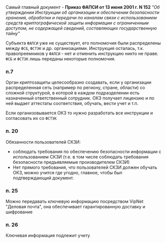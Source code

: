 
Самый главный документ - **Приказ ФАПСИ от 13 июня 2001 г. N 152** *"Об утверждении Инструкции об организации и обеспечении безопасности хранения, обработки и передачи по каналам связи с использованием средств криптографической защиты информации с ограниченным доступом, не содержащей сведений, составляющих государственную тайну"*

Субъекта `ФАПСИ` уже не существует, его полномочия были распределены между `ФСБ`, `ФСТЭК` и др. организациями. Инструкция осталась, т.к. правопреемников у `ФАПСИ` - нет и отменить инструкцию никто не праве. `ФСБ` и `ФСТЭК` лишь переданы некоторые полномочия.

### п.7

Орган криптозащиты целесообразно создавать, если у организации распределенная сеть (например по региону, стране, области) со сложной структурой, в которой в каждом подразделении есть назначенный ответственный сотрудник. ОКЗ получает лицензию и по ней выдает аттестаты соответствия, обучать, вести учет и т.п.

Если организовывается ОКЗ то нужно разработать все инструкции и согласовать их со `ФСТЭК`

### п. 20 

Обязанности пользователей СКЗИ:
- соблюдать требования по обеспечению безопасности информации с использованием СКЗИ (т.е. в том числе соблюдать требования безопасности предъявляемые производителем СКЗИ)
- Нет прямого требования, что пользователей СКЗИ должен обучать ОКЗ, можно учится где угодно, главное, чтобы был подтверждающий документ.

### п. 25

Можно передавать ключевую информацию посредством VipNet "Деловая почта", она обеспечивает гарантированную доставку и шифрование

### п. 26

Ключевая информация подлежит учету

